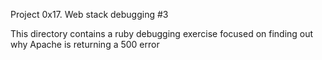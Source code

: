Project 0x17. Web stack debugging #3

This directory contains a ruby debugging exercise focused on finding out why
Apache is returning a 500 error
